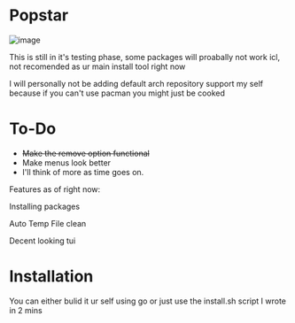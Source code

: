 # Popstar

![image](https://github.com/user-attachments/assets/7d67c684-4317-4cdd-945f-73aaf2b3a6dc)


This is still in it's testing phase, some packages will proabally not work icl, not recomended as ur main install tool right now

I will personally not be adding default arch repository support my self because if you can't use pacman you might just be cooked

# To-Do

- ~~Make the remove option functional~~
- Make menus look better
- I'll think of more as time goes on.

Features as of right now:

Installing packages

Auto Temp File clean

Decent looking tui

# Installation

You can either bulid it ur self using go or just use the install.sh script I wrote in 2 mins
